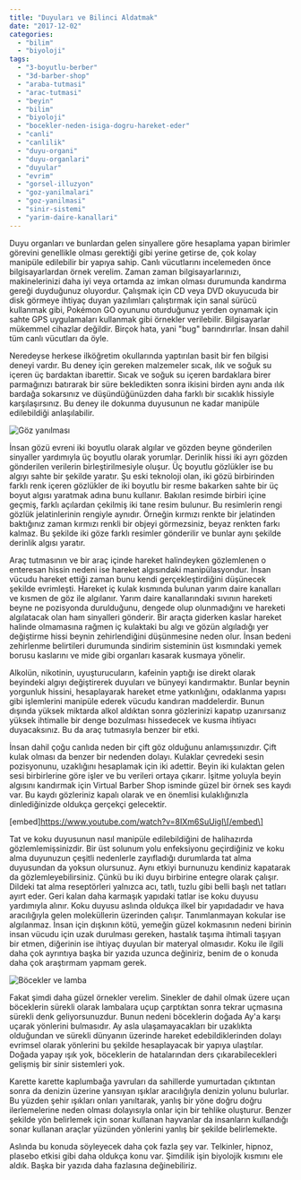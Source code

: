 ```yaml
---
title: "Duyuları ve Bilinci Aldatmak"
date: "2017-12-02"
categories: 
  - "bilim"
  - "biyoloji"
tags: 
  - "3-boyutlu-berber"
  - "3d-barber-shop"
  - "araba-tutmasi"
  - "arac-tutmasi"
  - "beyin"
  - "bilim"
  - "biyoloji"
  - "bocekler-neden-isiga-dogru-hareket-eder"
  - "canli"
  - "canlilik"
  - "duyu-organi"
  - "duyu-organlari"
  - "duyular"
  - "evrim"
  - "gorsel-illuzyon"
  - "goz-yanilmalari"
  - "goz-yanilmasi"
  - "sinir-sistemi"
  - "yarim-daire-kanallari"
---
```


Duyu organları ve bunlardan gelen sinyallere göre hesaplama yapan birimler görevini genellikle olması gerektiği gibi yerine getirse de, çok kolay manipüle edilebilir bir yapıya sahip. Canlı vücutlarını incelemeden önce bilgisayarlardan örnek verelim. Zaman zaman bilgisayarlarınızı, makinelerinizi daha iyi veya ortamda az imkan olması durumunda kandırma gereği duyduğunuz oluyordur. Çalışmak için CD veya DVD okuyucuda bir disk görmeye ihtiyaç duyan yazılımları çalıştırmak için sanal sürücü kullanmak gibi, Pokémon GO oyununu oturduğunuz yerden oynamak için sahte GPS uygulamaları kullanmak gibi örnekler verilebilir. Bilgisayarlar mükemmel cihazlar değildir. Birçok hata, yani "bug" barındırırlar. İnsan dahil tüm canlı vücutları da öyle.

Neredeyse herkese ilköğretim okullarında yaptırılan basit bir fen bilgisi deneyi vardır. Bu deney için gereken malzemeler sıcak, ılık ve soğuk su içeren üç bardaktan ibarettir. Sıcak ve soğuk su içeren bardaklara birer parmağınızı batırarak bir süre bekledikten sonra ikisini birden aynı anda ılık bardağa sokarsınız ve düşündüğünüzden daha farklı bir sıcaklık hissiyle karşılaşırsınız. Bu deney ile dokunma duyusunun ne kadar manipüle edilebildiği anlaşılabilir.

![Göz yanılması](../images/M-C-Escher-Lattice-Artwork-1024x819-300x240.jpg)

İnsan gözü evreni iki boyutlu olarak algılar ve gözden beyne gönderilen sinyaller yardımıyla üç boyutlu olarak yorumlar. Derinlik hissi iki ayrı gözden gönderilen verilerin birleştirilmesiyle oluşur. Üç boyutlu gözlükler ise bu algıyı sahte bir şekilde yaratır. Şu eski teknoloji olan, iki gözü birbirinden farklı renk içeren gözlükler de iki boyutlu bir resme bakarken sahte bir üç boyut algısı yaratmak adına bunu kullanır. Bakılan resimde birbiri içine geçmiş, farklı açılardan çekilmiş iki tane resim bulunur. Bu resimlerin rengi gözlük jelatinlerinin rengiyle aynıdır. Örneğin kırmızı renkte bir jelatinden baktığınız zaman kırmızı renkli bir objeyi görmezsiniz, beyaz renkten farkı kalmaz. Bu şekilde iki göze farklı resimler gönderilir ve bunlar aynı şekilde derinlik algısı yaratır.

Araç tutmasının ve bir araç içinde hareket halindeyken gözlemlenen o enteresan hissin nedeni ise hareket algısındaki manipülasyondur. İnsan vücudu hareket ettiği zaman bunu kendi gerçekleştirdiğini düşünecek şekilde evrimleşti. Hareket iç kulak kısmında bulunan yarım daire kanalları ve kısmen de göz ile algılanır. Yarım daire kanallarındaki sıvının hareketi beyne ne pozisyonda durulduğunu, dengede olup olunmadığını ve hareketi algılatacak olan ham sinyalleri gönderir. Bir araçta giderken kaslar hareket halinde olmamasına rağmen iç kulaktaki bu algı ve gözün algıladığı yer değiştirme hissi beynin zehirlendiğini düşünmesine neden olur. İnsan bedeni zehirlenme belirtileri durumunda sindirim sisteminin üst kısmındaki yemek borusu kaslarını ve mide gibi organları kasarak kusmaya yönelir.

Alkolün, nikotinin, uyuşturucuların, kafeinin yaptığı ise direkt olarak beyindeki algıyı değiştirerek duyuları ve bünyeyi kandırmaktır. Bunlar beynin yorgunluk hissini, hesaplayarak hareket etme yatkınlığını, odaklanma yapısı gibi işlemlerini manipüle ederek vücudu kandıran maddelerdir. Bunun dışında yüksek miktarda alkol aldıktan sonra gözlerinizi kapatıp uzanırsanız yüksek ihtimalle bir denge bozulması hissedecek ve kusma ihtiyacı duyacaksınız. Bu da araç tutmasıyla benzer bir etki.

İnsan dahil çoğu canlıda neden bir çift göz olduğunu anlamışsınızdır. Çift kulak olması da benzer bir nedenden dolayı. Kulaklar çevredeki sesin pozisyonunu, uzaklığını hesaplamak için iki adettir. Beyin iki kulaktan gelen sesi birbirlerine göre işler ve bu verileri ortaya çıkarır. İşitme yoluyla beyin algısını kandırmak için Virtual Barber Shop isminde güzel bir örnek ses kaydı var. Bu kaydı gözleriniz kapalı olarak ve en önemlisi kulaklığınızla dinlediğinizde oldukça gerçekçi gelecektir.

\[embed\]https://www.youtube.com/watch?v=8IXm6SuUigI\[/embed\]

Tat ve koku duyusunun nasıl manipüle edilebildiğini de halihazırda gözlemlemişsinizdir. Bir üst solunum yolu enfeksiyonu geçirdiğiniz ve koku alma duyunuzun çeşitli nedenlerle zayıfladığı durumlarda tat alma duyusundan da yoksun olursunuz. Aynı etkiyi burnunuzu kendiniz kapatarak da gözlemleyebilirsiniz. Çünkü bu iki duyu birbirine entegre olarak çalışır. Dildeki tat alma reseptörleri yalnızca acı, tatlı, tuzlu gibi belli başlı net tatları ayırt eder. Geri kalan daha karmaşık yapıdaki tatlar ise koku duyusu yardımıyla alınır. Koku duyusu aslında oldukça ilkel bir yapıdadadır ve hava aracılığıyla gelen moleküllerin üzerinden çalışır. Tanımlanmayan kokular ise algılanmaz. İnsan için dışkının kötü, yemeğin güzel kokmasının nedeni birinin insan vücudu için uzak durulması gereken, hastalık taşıma ihtimali taşıyan bir etmen, diğerinin ise ihtiyaç duyulan bir materyal olmasıdır. Koku ile ilgili daha çok ayrıntıya başka bir yazıda uzunca değiniriz, benim de o konuda daha çok araştırmam yapmam gerek.

![Böcekler ve lamba](../images/200068846-001-56a51fb53df78cf772865e12-300x200.jpg)

Fakat şimdi daha güzel örnekler verelim. Sinekler de dahil olmak üzere uçan böceklerin sürekli olarak lambalara uçup çarptıktan sonra tekrar uçmasına sürekli denk geliyorsunuzdur. Bunun nedeni böceklerin doğada Ay'a karşı uçarak yönlerini bulmasıdır. Ay asla ulaşamayacakları bir uzaklıkta olduğundan ve sürekli dünyanın üzerinde hareket edebildiklerinden dolayı evrimsel olarak yönlerini bu şekilde hesaplayacak bir yapıya ulaştılar. Doğada yapay ışık yok, böceklerin de hatalarından ders çıkarabilecekleri gelişmiş bir sinir sistemleri yok.

Karette karette kaplumbağa yavruları da sahillerde yumurtadan çıktıntan sonra da denizin üzerine yansıyan ışıklar aracılığıyla denizin yolunu bulurlar. Bu yüzden şehir ışıkları onları yanıltarak, yanlış bir yöne doğru doğru ilerlemelerine neden olması dolayısıyla onlar için bir tehlike oluşturur. Benzer şekilde yön belirlemek için sonar kullanan hayvanlar da insanların kullandığı sonar kullanan araçlar yüzünden yönlerini yanlış bir şekilde belirlemekte.

Aslında bu konuda söyleyecek daha çok fazla şey var. Telkinler, hipnoz, plasebo etkisi gibi daha oldukça konu var. Şimdilik işin biyolojik kısmını ele aldık. Başka bir yazıda daha fazlasına değinebiliriz.
